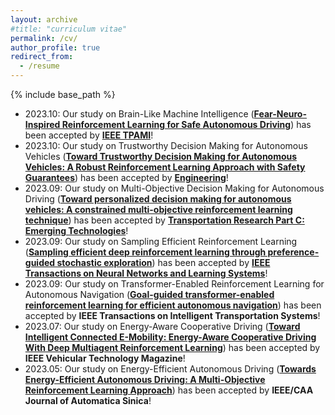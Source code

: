 ```yaml
---
layout: archive
#title: "curriculum vitae"
permalink: /cv/
author_profile: true
redirect_from:
  - /resume
---
```


{% include base_path %}


* 2023.10: Our study on Brain-Like Machine Intelligence (**[Fear-Neuro-Inspired Reinforcement Learning for Safe Autonomous Driving](https://www.researchgate.net/publication/374522737_Fear-Neuro-Inspired_Reinforcement_Learning_for_Safe_Autonomous_Driving)**) has been accepted by **[IEEE TPAMI](https://ieeexplore.ieee.org/document/10273631)**!
* 2023.10: Our study on Trustworthy Decision Making for Autonomous Vehicles (**[Toward Trustworthy Decision Making for Autonomous Vehicles: A Robust Reinforcement Learning Approach with Safety Guarantees](https://drive.google.com/file/d/1u2KVw01LIJpFCeiHb4ukHASsMq9kqmfj/view?usp=sharing)**) has been accepted by **[Engineering](https://www.sciencedirect.com/journal/engineering)**!
* 2023.09: Our study on Multi-Objective Decision Making for Autonomous Driving  (**[Toward personalized decision making for autonomous vehicles: A constrained multi-objective reinforcement learning technique](https://www.researchgate.net/publication/374338188_Toward_Personalized_Decision_Making_for_Autonomous_Vehicles_A_Constrained_Multi-Objective_Reinforcement_Learning_Technique)**) has been accepted by **[Transportation
Research Part C: Emerging Technologies](https://www.sciencedirect.com/science/article/abs/pii/S0968090X2300342X)**!
* 2023.09: Our study on Sampling Efficient Reinforcement Learning  (**[Sampling efficient deep reinforcement learning through preference-guided stochastic
exploration](https://arxiv.org/pdf/2206.09627)**) has been accepted by **[IEEE Transactions on Neural Networks and Learning Systems]([https://www.sciencedirect.com/science/article/abs/pii/S0968090X2300342X](https://ieeexplore.ieee.org/abstract/document/10269149/)https://ieeexplore.ieee.org/abstract/document/10269149/)**!
* 2023.09: Our study on Transformer-Enabled Reinforcement Learning for Autonomous Navigation  (**[Goal-guided transformer-enabled reinforcement learning for efficient autonomous navigation](https://arxiv.org/pdf/2301.00362)**) has been accepted by **IEEE Transactions on Intelligent Transportation Systems**!
* 2023.07: Our study on Energy-Aware Cooperative Driving (**[Toward Intelligent Connected E-Mobility: Energy-Aware Cooperative Driving With Deep Multiagent Reinforcement Learning](https://www.researchgate.net/publication/372589389_Toward_Intelligent_Connected_E-Mobility_Energy-Aware_Cooperative_Driving_With_Deep_Multiagent_Reinforcement_Learning)**) has been accepted by **IEEE Vehicular Technology Magazine**!
* 2023.05: Our study on Energy-Efficient Autonomous Driving (**[Towards Energy-Efficient Autonomous Driving: A Multi-Objective Reinforcement Learning Approach](https://ieeexplore.ieee.org/stamp/stamp.jsp?arnumber=10113610)**) has been accepted by **IEEE/CAA Journal of Automatica Sinica**!


  

